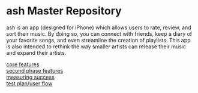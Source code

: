 # ash Master Repository
ash is an app (designed for iPhone) which allows users to rate, review, and sort their music. By doing so, you can connect with friends, keep a diary of your favorite songs, and even streamline the creation of playlists. This app is also intended to rethink the way smaller artists can release their music and expand their artists.

[core features]() <br>
[second phase features]() <br>
[measuring success]() <br>
[test plan/user flow]() <br>
